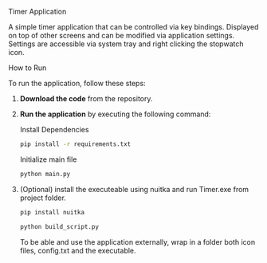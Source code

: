 Timer Application

A simple timer application that can be controlled via key bindings.
Displayed on top of other screens and can be modified via application settings.
Settings are accessible via system tray and right clicking the stopwatch icon. 

How to Run

To run the application, follow these steps:

1. **Download the code** from the repository.
2. **Run the application** by executing the following command:
   
   Install Dependencies
   ```bash
   pip install -r requirements.txt
   ```
   Initialize main file
   ```bash
   python main.py
   ```
3. (Optional) install the executeable using nuitka and run Timer.exe from project folder.
   ```bash
   pip install nuitka
   ```
   ```bash
   python build_script.py
   ```
   To be able and use the application externally, wrap in a folder both icon files, config.txt and the executable.